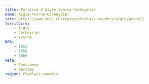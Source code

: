 ```yaml
---
title: Paroisse d’Aigle-Yvorne-Corbeyrier
name: Aigle-Yvorne-Corbeyrier
site: https://www.eerv.ch/region/chablais-vaudois/aigle/accueil
territoire:
    - Aigle
    - Corbeyrier
    - Yvorne
NPA:
    - 1853
    - 1856
    - 1860
meta:
    - Fontanney
    - Versvey
region: Chablais vaudois
---
```

